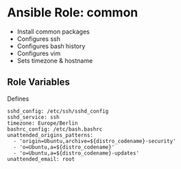 Ansible Role: common
====================

* Install common packages
* Configures ssh
* Configures bash history
* Configures vim
* Sets timezone & hostname

Role Variables
--------------

Defines

```
sshd_config: /etc/ssh/sshd_config
sshd_service: ssh
timezone: Europe/Berlin
bashrc_config: /etc/bash.bashrc
unattended_origins_patterns:
  - 'origin=Ubuntu,archive=${distro_codename}-security'
  - 'o=Ubuntu,a=${distro_codename}'
  - 'o=Ubuntu,a=${distro_codename}-updates'
unattended_email: root
```
